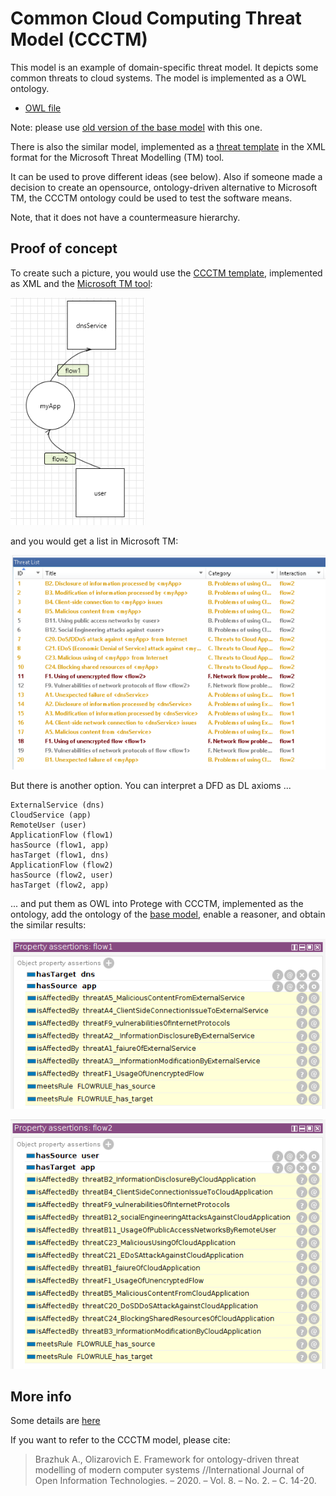
# Common Cloud Computing Threat Model (CCCTM)

This model is an example of domain-specific threat model. 
It depicts some common threats to cloud systems.
The model is implemented as a OWL ontology.

* [OWL file](../OdTMCCCTM.owl)

Note: please use [old version of the base model](../old/OdTMBaseThreatModelv02.owl) with this one.

There is also the similar model, 
implemented as a [threat template](https://github.com/nets4geeks/CCCTM_template) 
in the XML format for the Microsoft Threat Modelling (TM) tool.

It can be used to prove different ideas (see below). 
Also if someone made a decision to create an opensource, ontology-driven alternative to Microsoft TM,
the CCCTM ontology could be used to test the software means.

Note, that it does not have a countermeasure hierarchy.


## Proof of concept

To create such a picture, you would use the [CCCTM template](https://github.com/nets4geeks/CCCTM_template), 
implemented as XML and the [Microsoft TM tool](https://aka.ms/threatmodelingtool):

![ccctm_example](ccctm_example.png)

and you would get a list in Microsoft TM:

![ccctm_example](ccctm_mtm.png)

But there is another option. You can interpret a DFD as DL axioms ...

```
ExternalService (dns)
CloudService (app)
RemoteUser (user)
ApplicationFlow (flow1)
hasSource (flow1, app)
hasTarget (flow1, dns)
ApplicationFlow (flow2)
hasSource (flow2, user)
hasTarget (flow2, app)
```

... and put them as OWL into Protege with CCCTM, implemented as the ontology, 
add the ontology of the [base model](../OdTMBaseThreatModel.owl), enable a reasoner, and obtain the similar results:

![ccctm_protege](ccctm_protege.png)

![ccctm_protege1](ccctm_protege1.png)

## More info

Some details are [here](https://www.researchgate.net/publication/338999512_Framework_for_ontology-driven_threat_modelling_of_modern_computer_systems)

If you want to refer to the CCCTM model, please cite:
>Brazhuk A., Olizarovich E. Framework for ontology-driven threat modelling of modern computer systems //International Journal of Open Information Technologies. – 2020. – Vol. 8. – No. 2. – С. 14-20.



